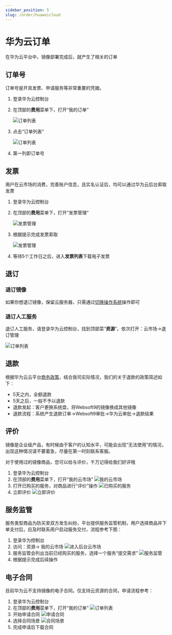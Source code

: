 ```yaml
---
sidebar_position: 5
slug: /order/huaweicloud
---
```



# 华为云订单

在华为云平台中，镜像部署完成后，就产生了相关的订单

## 订单号

订单号是开具发票、申请服务等非常重要的凭据。

1. 登录华为云控制台

2. 在顶部的**费用**菜单下，打开“我的订单”

   ![订单列表](https://libs.websoft9.com/Websoft9/DocsPicture/zh/huaweicloud/huaweicloud-odlists-websoft9.png)

3. 点击“订单列表”

   ![订单列表](https://libs.websoft9.com/Websoft9/DocsPicture/zh/huaweicloud/huaweicloud-odlists2-websoft9.png)

4. 第一列即订单号

## 发票

用户在云市场的消费，完善账户信息，且实名认证后，均可以通过华为云后台索取发票

1. 登录华为云控制台

2. 在顶部的**费用**菜单下，打开“发票管理”

   ![发票管理](https://libs.websoft9.com/Websoft9/DocsPicture/zh/huaweicloud/huaweicloud-feeinvmenu-websoft9.png)

3. 根据提示完成发票索取

   ![发票管理](https://libs.websoft9.com/Websoft9/DocsPicture/zh/huaweicloud/huaweicloud-feeinvdetails-websoft9.png)

4. 等待5个工作日之后，进入**发票列表**下载电子发票


## 退订

### 退订镜像

如果你想退订镜像，保留云服务器，只需通过[切换操作系统](../huaweicloud#reinstallos)操作即可

### 退订人工服务

退订人工服务，请登录华为云控制台，找到顶部菜“**资源**”，依次打开：云市场->退订管理

   ![订单列表](https://libs.websoft9.com/Websoft9/DocsPicture/zh/huaweicloud/huaweicloud-desbservices-websoft9.png)

## 退款

根据华为云云平台[商务政策](https://support.huaweicloud.com/usermanual-billing/zh-cn_topic_0072297197.html)，结合我司实际情况，我们的关于退款的政策简述如下：

* 5天之内，全额退款
* 5天之后，一般不予以退款
* 退款发起：客户更换系统盘，将Websoft9的镜像换成其他镜像
* 退款流程：系统产生退款订单->Websoft9审批->华为云审批->退款结果

## 评价

镜像是企业级产品，有时候由于客户的认知水平，可能会出现“无法使用”的情况，出现这种情况请不要着急，尽量在第一时刻联系客服。 

对于使用过的镜像商品，您可以给与评价，千万记得给我们好评哦

1. 登录华为云控制台
2. 在顶部的**费用**菜单下，打开“我的云市场”
   ![我的云市场](https://libs.websoft9.com/Websoft9/DocsPicture/zh/huaweicloud/huaweicloud-mymk-websoft9.png)
3. 打开已购买的服务，对商品进行“评价”操作 
   ![已购买的服务](https://libs.websoft9.com/Websoft9/DocsPicture/zh/huaweicloud/huaweicloud-mymkss-websoft9.png)
4. 立即评价
   ![立即评价](https://libs.websoft9.com/Websoft9/DocsPicture/zh/huaweicloud/huaweicloud-reviewp-websoft9.png)


## 服务监管

服务类型商品为防买卖双方发生纠纷，平台提供服务监管机制，用户选择商品并下单支付后，应及时联系用户启动服务交付，流程参考下图：

1. 登录华为控制台
2. 访问：资源-> 我的云市场
   ![进入后台云市场](https://libs.websoft9.com/Websoft9/DocsPicture/zh/huaweicloud/huaweicloud-rsmk-websoft9.png)
3. 服务监管会列出当前已经购买的服务，选择一个服务“提交需求”
   ![服务监管](https://libs.websoft9.com/Websoft9/DocsPicture/zh/huaweicloud/huaweicloud-rsmkjianguan-websoft9.png)
4. 根据提示完成后续操作

## 电子合同

目前华为云不支持镜像的电子合同。仅支持云资源的合同，申请流程参考：

1. 登录华为云控制台
2. 在顶部的**费用**菜单下，打开“我的订单”
   ![订单列表](https://libs.websoft9.com/Websoft9/DocsPicture/zh/huaweicloud/huaweicloud-odlists-websoft9.png)
3. 开始申请合同
   ![申请合同](https://libs.websoft9.com/Websoft9/DocsPicture/zh/huaweicloud/huaweicloud-ht-websoft9.png)
4. 选择合同场景
   ![合同场景](https://libs.websoft9.com/Websoft9/DocsPicture/zh/huaweicloud/huaweicloud-hts-websoft9.png)
5. 完成申请后下载合同